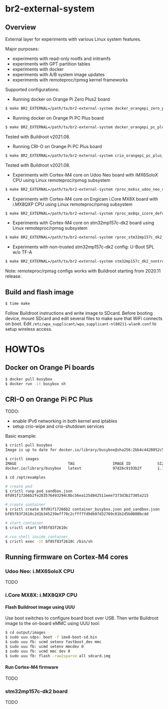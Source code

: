 # br2-external-system

## Overview

External layer for experiments with various Linux system features.

Major purposes:
* experiments with read-only rootfs and initramfs
* experiments with GPT partition tables
* experiments with docker
* experiments with A/B system image updates
* experiments with remoteproc/rpmsg kernel frameworks

Supported configurations:

* Running docker on Orange Pi Zero Plus2 board
```bash
$ make BR2_EXTERNAL=/path/to/br2-external-system docker_orangepi_zero_plus2_defconfig
```

* Running docker on Orange Pi PC Plus board
```bash
$ make BR2_EXTERNAL=/path/to/br2-external-system docker_orangepi_pc_plus_defconfig
```
Tested with Buildroot v2021.08.

* Running CRI-O on Orange Pi PC Plus board
```bash
$ make BR2_EXTERNAL=/path/to/br2-external-system crio_orangepi_pc_plus_defconfig
```
Tested with Buildroot v2021.08.

* Experiments with Cortex-M4 core on Udoo Neo board with iMX6SoloX CPU using Linux remoteproc/rpmsg subsystem
```bash
$ make BR2_EXTERNAL=/path/to/br2-external-system rproc_mx6sx_udoo_neo_defconfig
```

* Experiments with Cortex-M4 core on Engicam i.Core MX8X board with i.MX8QXP CPU using Linux remoteproc/rpmsg subsystem
```bash
$ make BR2_EXTERNAL=/path/to/br2-external-system rproc_mx8qx_icore_defconfig
```

* Experiments with Cortex-M4 core on stm32mp157c-dk2 board using Linux remoteproc/rpmsg subsystem
```bash
$ make BR2_EXTERNAL=/path/to/br2-external-system rproc_stm32mp157c_dk2_defconfig
```

* Experiments with non-trusted stm32mp157c-dk2 config: U-Boot SPL w/o TF-A
```bash
$ make BR2_EXTERNAL=/path/to/br2-external-system stm32mp157c_dk2_nontrusted_defconfig
```

Note: remoteproc/rpmsg configs works with Buildroot starting from 2020.11 release.

## Build and flash image

```bash
$ time make
```

Follow Buildroot instructions and write image to SDcard. Before booting device, mount SDcard and edit several files to make sure that WiFi connects on boot.
Edit `/etc/wpa_supplicant/wpa_supplicant-nl80211-wlan0.conf` to setup wireless access.

# HOWTOs

## Docker on Orange Pi boards

```bash
$ docker pull busybox
$ docker run -it busybox sh
```

## CRI-O on Orange Pi PC Plus

TODO:
- enable IPv6 networking in both kernel and iptables
- setup crio-wipe and crio-shutdown services

Basic example:

```bash
$ crictl pull busybox
Image is up to date for docker.io/library/busybox@sha256:2bb4c4428052c54b1f45f9a56ab230eed60183b03044f21b623a2988b28fd819

$ crictl images
IMAGE                       TAG                 IMAGE ID            SIZE
docker.io/library/busybox   latest              97d26c9193b2f       1.19MB

$ cd /opt/examples

# create pod
$ crictl runp pod_sandbox.json
8fd91f17266b2fe283576493294c8bc56ea125d842511eee7373d3b27305a215

# create container
$ crictl create 8fd91f17266b2 container_busybox.json pod_sandbox.json
bf85f83f2610c2d1b345239eff70c2cfff7fd9db97d32769c01b2d5b0800bcdd

# start container
$ crictl start bf85f83f2610c

# run shell inside container
$ crictl exec -it bf85f83f2610c /bin/sh
```

## Running firmware on Cortex-M4 cores

### Udoo Neo: i.MX6SoloX CPU

TODO

### i.Core MX8X: i.MX8QXP CPU

#### Flash Buildroot image using UUU

Use boot switches to configure board boot over USB. Then write Buildroot image to the on-board eMMC using UUU tool:

```bash
$ cd output/images
$ sudo uuu sdps: boot -f imx8-boot-sd.bin
$ sudo uuu fb: ucmd setenv fastboot_dev mmc
$ sudo uuu fb: ucmd setenv mmcdev 0
$ sudo uuu fb: ucmd mmc dev 0
$ sudo uuu fb: flash -raw2sparse all sdcard.img
```

#### Run Cortex-M4 firmware

TODO

### stm32mp157c-dk2 board

TODO
